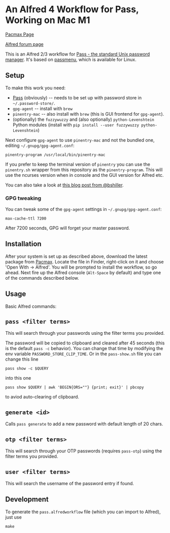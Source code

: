 # An Alfred 4 Workflow for Pass, Working on Mac M1

[Pacmax Page](https://pacmax.org/pac/cgenie-alfred-pass/)

[Alfred forum page](https://www.alfredforum.com/topic/8471-pass-the-standard-unix-password-manager/)

This is an Alfred 2/3 workflow for [Pass - the standard Unix password manager](https://www.passwordstore.org/). It's based on [passmenu](http://git.zx2c4.com/password-store/tree/contrib/dmenu/passmenu), which is available for Linux.

## Setup

To make this work you need:
* [Pass](https://www.passwordstore.org/) (obviously) -- needs to be set up with password store in
  `~/.password-store/`.
* `gpg-agent` -- install with `brew`
* `pinentry-mac` -- also install with `brew` (this is GUI frontend for `gpg-agent`).
* (optionally) the `fuzzywuzzy` and (also optionally) `python-Levenshtein`
  Python modules (install with `pip install --user fuzzywuzzy python-Levenshtein`)

Next configure `gpg-agent` to use `pinentry-mac` and not the bundled one, editing `~/.gnupg/gpg-agent.conf`:

```
pinentry-program /usr/local/bin/pinentry-mac
```

If you prefer to keep the terminal version of `pinentry` you can use the
`pinentry.sh` wrapper from this repository as the `pinentry-program`. This will
use the ncurses version when in console and the GUI version for Alfred etc.

You can also take a look at [this blog post from @bshiller](https://brianschiller.com/blog/2016/08/31/gnu-pass-alfred).

### GPG tweaking

You can tweak some of the `gpg-agent` settings in `~/.gnupg/gpg-agent.conf`:

```
max-cache-ttl 7200
```

After 7200 seconds, GPG will forget your master password.

## Installation

After your system is set up as described above, download the latest package from
[Pacmax](https://pacmax.org/pac/cgenie-alfred-pass/). Locate the file in Finder, right-click
on it and choose 'Open With -> Alfred'. You will be prompted to install the workflow, so go ahead.
Next fire up the Alfred console (`Alt-Space` by default) and type one of the commands described below.

## Usage

Basic Alfred commands:

## `pass <filter terms>`

This will search through your passwords using the filter terms you provided.

The password will be copied to clipboard and cleared after 45 seconds (this is the default
`pass -c` behavior).  You can change that time by modifying the env variable
`PASSWORD_STORE_CLIP_TIME`. Or in the `pass-show.sh` file you can change this line

```
pass show -c $QUERY
```

into this one

```
pass show $QUERY | awk 'BEGIN{ORS=""} {print; exit}' | pbcopy
```

to aviod auto-clearing of clipboard.

## `generate <id>`

Calls `pass generate` to add a new password with default length of 20 chars.

## `otp <filter terms>`

This will search through your OTP passwords (requires `pass-otp`) using the filter terms you provided.

## `user <filter terms>`

This will search the username of the password entry if found.

## Development

To generate the `pass.alfredworkflow` file (which you can import to Alfred), just use

```
make
```
